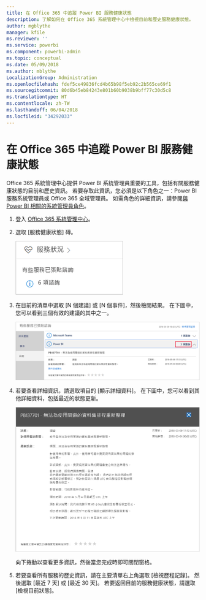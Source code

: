 ```yaml
---
title: 在 Office 365 中追蹤 Power BI 服務健康狀態
description: 了解如何在 Office 365 系統管理中心中檢視目前和歷史服務健康狀態。
author: mgblythe
manager: kfile
ms.reviewer: ''
ms.service: powerbi
ms.component: powerbi-admin
ms.topic: conceptual
ms.date: 05/09/2018
ms.author: mblythe
LocalizationGroup: Administration
ms.openlocfilehash: fdef5ce49836fcd4b65b98f5eb92c2b565ce69f1
ms.sourcegitcommit: 80d6b45eb84243e801b60b9038b9bff77c30d5c8
ms.translationtype: HT
ms.contentlocale: zh-TW
ms.lasthandoff: 06/04/2018
ms.locfileid: "34292033"
---
```

# <a name="track-power-bi-service-health-in-office-365"></a>在 Office 365 中追蹤 Power BI 服務健康狀態

Office 365 系統管理中心提供 Power BI 系統管理員重要的工具，包括有關服務健康狀態的目前和歷史資訊。 若要存取此資訊，您必須是以下角色之一：Power BI 服務系統管理員或 Office 365 全域管理員。 如需角色的詳細資訊，請參閱[與 Power BI 相關的系統管理員角色](service-admin-administering-power-bi-in-your-organization.md#administrator-roles-related-to-power-bi)。


1. 登入 [Office 365 系統管理中心](https://portal.office.com/adminportal)。

2. 選取 [服務健康狀態] 磚。

    ![[服務健康狀態] 磚](media/service-admin-health/service-health-tile.png)

3. 在目前的清單中選取 [N 個建議] 或 [N 個事件]，然後檢閱結果。 在下圖中，您可以看到三個有效的建議的其中之一。

    ![有效的建議](media/service-admin-health/active-advisories.png)

4. 若要查看詳細資訊，請選取項目的 [顯示詳細資料]。 在下圖中，您可以看到其他詳細資料，包括最近的狀態更新。

    ![建議的詳細資料](media/service-admin-health/advisory-details.png)

    向下捲動以查看更多資訊，然後當您完成時即可關閉窗格。

5. 若要查看所有服務的歷史資訊，請在主要清單右上角選取 [檢視歷程記錄]。 然後選取 [最近 7 天] 或 [最近 30 天]。 若要返回目前的服務健康狀態，請選取 [檢視目前狀態]。